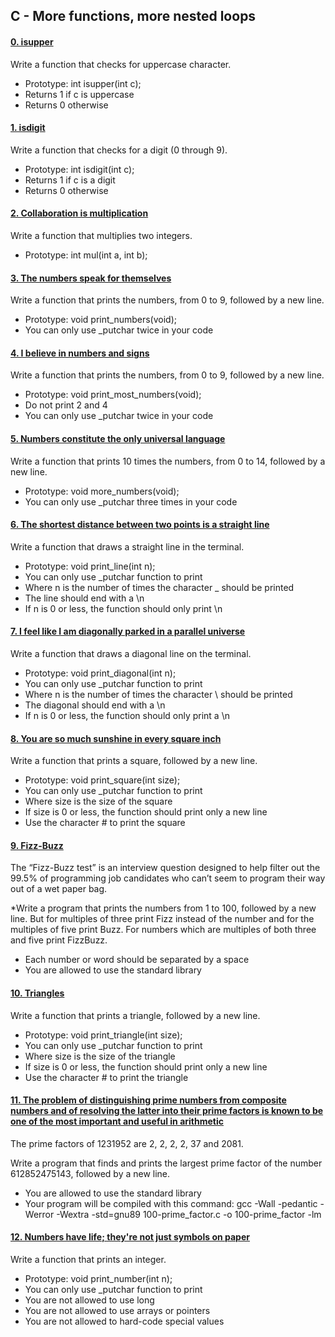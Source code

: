 ## C - More functions, more nested loops

#### [0. isupper](0-isupper.c)

Write a function that checks for uppercase character.

- Prototype: int isupper(int c);
- Returns 1 if c is uppercase
- Returns 0 otherwise

#### [1. isdigit](1-isdigit.c)

Write a function that checks for a digit (0 through 9).

- Prototype: int isdigit(int c);
- Returns 1 if c is a digit
- Returns 0 otherwise

#### [2. Collaboration is multiplication](2-mul.c)

Write a function that multiplies two integers.

- Prototype: int mul(int a, int b);

#### [3. The numbers speak for themselves](3-print_numbers.c)

Write a function that prints the numbers, from 0 to 9, followed by a new line.

- Prototype: void print_numbers(void);
- You can only use _putchar twice in your code

#### [4. I believe in numbers and signs](4-printmostnumbers.c)

Write a function that prints the numbers, from 0 to 9, followed by a new line.

- Prototype: void print_most_numbers(void);
- Do not print 2 and 4
- You can only use _putchar twice in your code

#### [5. Numbers constitute the only universal language](5-morenumbers.c)

Write a function that prints 10 times the numbers, from 0 to 14, followed by a new line.

- Prototype: void more_numbers(void);
- You can only use _putchar three times in your code

#### [6. The shortest distance between two points is a straight line](6-printline.c)

Write a function that draws a straight line in the terminal.

- Prototype: void print_line(int n);
- You can only use _putchar function to print
- Where n is the number of times the character _ should be printed
- The line should end with a \n
- If n is 0 or less, the function should only print \n

#### [7. I feel like I am diagonally parked in a parallel universe](7-printdiagonal.c)

Write a function that draws a diagonal line on the terminal.

- Prototype: void print_diagonal(int n);
- You can only use _putchar function to print
- Where n is the number of times the character \ should be printed
- The diagonal should end with a \n
- If n is 0 or less, the function should only print a \n

#### [8. You are so much sunshine in every square inch](8-printsquare.c)

Write a function that prints a square, followed by a new line.

- Prototype: void print_square(int size);
- You can only use _putchar function to print
- Where size is the size of the square
- If size is 0 or less, the function should print only a new line
- Use the character # to print the square

#### [9. Fizz-Buzz](9-fizzbuzz.c)

The “Fizz-Buzz test” is an interview question designed to help filter out the 99.5% of programming job candidates who can’t seem to program their way out of a wet paper bag.

*Write a program that prints the numbers from 1 to 100, followed by a new line. But for multiples of three print Fizz instead of the number and for the multiples of five print Buzz. For numbers which are multiples of both three and five print FizzBuzz.

- Each number or word should be separated by a space
- You are allowed to use the standard library

#### [10. Triangles](10-printtriangle.c)

Write a function that prints a triangle, followed by a new line.

- Prototype: void print_triangle(int size);
- You can only use _putchar function to print
- Where size is the size of the triangle
- If size is 0 or less, the function should print only a new line
- Use the character # to print the triangle

#### [11. The problem of distinguishing prime numbers from composite numbers and of resolving the latter into their prime factors is known to be one of the most important and useful in arithmetic](100-primefactor.c)

The prime factors of 1231952 are 2, 2, 2, 2, 37 and 2081.

Write a program that finds and prints the largest prime factor of the number 612852475143, followed by a new line.

- You are allowed to use the standard library
- Your program will be compiled with this command: gcc -Wall -pedantic -Werror -Wextra -std=gnu89 100-prime_factor.c -o 100-prime_factor -lm

#### [12. Numbers have life; they're not just symbols on paper](101-print_number.c)

Write a function that prints an integer.

- Prototype: void print_number(int n);
- You can only use _putchar function to print
- You are not allowed to use long
- You are not allowed to use arrays or pointers
- You are not allowed to hard-code special values 
